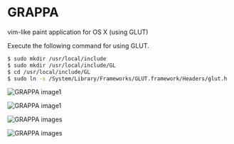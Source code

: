 # GRAPPA
vim-like paint application for OS X (using GLUT)

Execute the following command for using GLUT.
``` sh
$ sudo mkdir /usr/local/include
$ sudo mkdir /usr/local/include/GL
$ cd /usr/local/include/GL
$ sudo ln -s /System/Library/Frameworks/GLUT.framework/Headers/glut.h .
```

![GRAPPA image1](https://github.com/szkny/GRAPPA/wiki/images/movie2.gif)

![GRAPPA image1](https://github.com/szkny/GRAPPA/wiki/images/movie3.gif)

![GRAPPA images](https://github.com/szkny/GRAPPA/wiki/images/GRAPPA_screenshot.png)

![GRAPPA images](https://github.com/szkny/GRAPPA/wiki/images/OctoCat.png)
